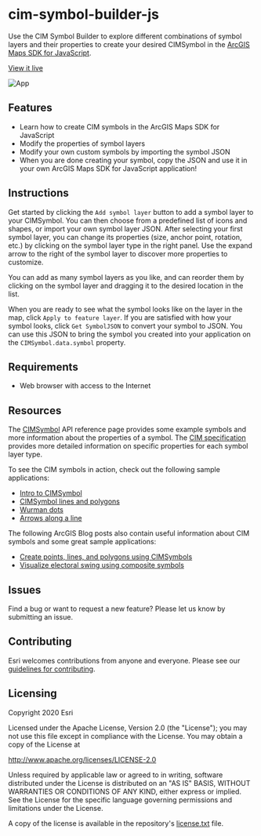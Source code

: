 
# cim-symbol-builder-js
Use the CIM Symbol Builder to explore different combinations of symbol layers and their properties to create your desired CIMSymbol in the [ArcGIS Maps SDK for JavaScript](https://developers.arcgis.com/javascript/).

[View it live](https://esri.github.io/cim-symbol-builder-js/)

![App](https://raw.githubusercontent.com/Esri/cim-symbol-builder-js/master/cim-symbol-builder-js.png)

## Features
* Learn how to create CIM symbols in the ArcGIS Maps SDK for JavaScript
* Modify the properties of symbol layers 
* Modify your own custom symbols by importing the symbol JSON
* When you are done creating your symbol, copy the JSON and use it in your own ArcGIS Maps SDK for JavaScript application!

## Instructions

Get started by clicking the `Add symbol layer` button to add a symbol layer to your CIMSymbol. You can then choose from a predefined list of icons and shapes, or import your own symbol layer JSON. After selecting your first symbol layer, you can change its properties (size, anchor point, rotation, etc.) by clicking on the symbol layer type in the right panel. Use the expand arrow to the right of the symbol layer to discover more properties to customize.

You can add as many symbol layers as you like, and can reorder them by clicking on the symbol layer and dragging it to the desired location in the list.

When you are ready to see what the symbol looks like on the layer in the map, click `Apply to feature layer`. If you are satisfied with how your symbol looks, click `Get SymbolJSON` to convert your symbol to JSON. You can use this JSON to bring the symbol you created into your application on the `CIMSymbol.data.symbol` property.

## Requirements

* Web browser with access to the Internet

## Resources

The [CIMSymbol](https://developers.arcgis.com/javascript/latest/api-reference/esri-symbols-CIMSymbol.html) API reference page provides some example symbols and more information about the properties of a symbol. The [CIM specification](https://github.com/Esri/cim-spec) provides more detailed information on specific properties for each symbol layer type.

To see the CIM symbols in action, check out the following sample applications:
- [Intro to CIMSymbol](https://developers.arcgis.com/javascript/latest/sample-code/cim-symbols/index.html)
- [CIMSymbol lines and polygons](https://developers.arcgis.com/javascript/latest/sample-code/cim-lines-and-polygons/index.html)
- [Wurman dots](https://developers.arcgis.com/javascript/latest/sample-code/cim-primitive-overrides/index.html)
- [Arrows along a line](https://developers.arcgis.com/javascript/latest/sample-code/cim-line-arrows/index.html)

The following ArcGIS Blog posts also contain useful information about CIM symbols and some great sample applications:

- [Create points, lines, and polygons using CIMSymbols](https://www.esri.com/arcgis-blog/products/js-api-arcgis/mapping/create-points-lines-and-polygons-using-cimsymbols/)
- [Visualize electoral swing using composite symbols](https://www.esri.com/arcgis-blog/products/js-api-arcgis/mapping/visualize-electoral-swing-using-composite-symbols/#how-the-map-is-made)

## Issues

Find a bug or want to request a new feature?  Please let us know by submitting an issue.

## Contributing

Esri welcomes contributions from anyone and everyone. Please see our [guidelines for contributing](https://github.com/esri/contributing).

## Licensing
Copyright 2020 Esri

Licensed under the Apache License, Version 2.0 (the "License");
you may not use this file except in compliance with the License.
You may obtain a copy of the License at

   http://www.apache.org/licenses/LICENSE-2.0

Unless required by applicable law or agreed to in writing, software
distributed under the License is distributed on an "AS IS" BASIS,
WITHOUT WARRANTIES OR CONDITIONS OF ANY KIND, either express or implied.
See the License for the specific language governing permissions and
limitations under the License.

A copy of the license is available in the repository's [license.txt](https://raw.githubusercontent.com/annelfitz/cim-symbol-builder-js/master/license.txt) file.

